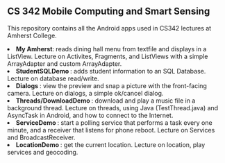 <h2>CS 342 Mobile Computing and Smart Sensing</h2>

This repository contains all the Android apps used in CS342 lectures at Amherst College.

<li><b> My Amherst</b>: reads dining hall menu from textfile and displays in a ListView. Lecture on Activites, Fragments, and ListViews with a simple ArrayAdapter and custom ArrayAdapter.
<li><b> StudentSQLDemo </b>: adds student information to an SQL Database. Lecture on database read/write.
<li><b> Dialogs </b>: view the preview and snap a picture with the front-facing camera. Lecture on dialogs, a simple ok/cancel dialog. 
<li><b> Threads/DownloadDemo </b>: download and play a music file in a background thread. Lecture on threads, using Java (TestThread.java) and AsyncTask in Android, and how to connect to the Internet.  
<li><b> ServiceDemo </b>: start a polling service that performs a task every one minute, and a receiver that listens for phone reboot. Lecture on Services and BroadcastReceiver.
<li><b> LocationDemo </b>: get the current location. Lecture on location, play services and geocoding.